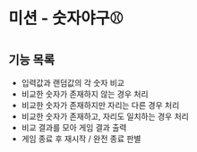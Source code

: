 # 미션 - 숫자야구⚾

## 기능 목록

- 입력값과 랜덤값의 각 숫자 비교
- 비교한 숫자가 존재하지 않는 경우 처리
- 비교한 숫자가 존재하지만 자리는 다른 경우 처리
- 비교한 숫자가 존재하고, 자리도 일치하는 경우 처리
- 비교 결과를 모아 게임 결과 출력
- 게임 종료 후 재시작 / 완전 종료 판별
